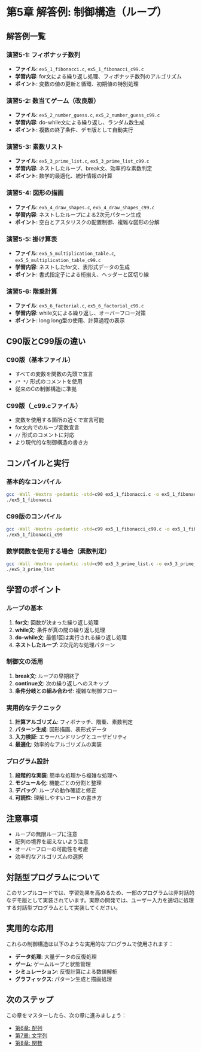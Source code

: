 # 第5章 解答例: 制御構造（ループ）

## 解答例一覧

### 演習5-1: フィボナッチ数列
- **ファイル**: `ex5_1_fibonacci.c`, `ex5_1_fibonacci_c99.c`
- **学習内容**: for文による繰り返し処理、フィボナッチ数列のアルゴリズム
- **ポイント**: 変数の値の更新と循環、初期値の特別処理

### 演習5-2: 数当てゲーム（改良版）
- **ファイル**: `ex5_2_number_guess.c`, `ex5_2_number_guess_c99.c`
- **学習内容**: do-while文による繰り返し、ランダム数生成
- **ポイント**: 複数の終了条件、デモ版として自動実行

### 演習5-3: 素数リスト
- **ファイル**: `ex5_3_prime_list.c`, `ex5_3_prime_list_c99.c`
- **学習内容**: ネストしたループ、break文、効率的な素数判定
- **ポイント**: 数学的最適化、統計情報の計算

### 演習5-4: 図形の描画
- **ファイル**: `ex5_4_draw_shapes.c`, `ex5_4_draw_shapes_c99.c`
- **学習内容**: ネストしたループによる2次元パターン生成
- **ポイント**: 空白とアスタリスクの配置制御、複雑な図形の分解

### 演習5-5: 掛け算表
- **ファイル**: `ex5_5_multiplication_table.c`, `ex5_5_multiplication_table_c99.c`
- **学習内容**: ネストしたfor文、表形式データの生成
- **ポイント**: 書式指定子による桁揃え、ヘッダーと区切り線

### 演習5-6: 階乗計算
- **ファイル**: `ex5_6_factorial.c`, `ex5_6_factorial_c99.c`
- **学習内容**: while文による繰り返し、オーバーフロー対策
- **ポイント**: long long型の使用、計算過程の表示

## C90版とC99版の違い

### C90版（基本ファイル）
- すべての変数を関数の先頭で宣言
- `/* */` 形式のコメントを使用
- 従来のCの制御構造に準拠

### C99版（_c99.cファイル）
- 変数を使用する箇所の近くで宣言可能
- for文内でのループ変数宣言
- `//` 形式のコメントに対応
- より現代的な制御構造の書き方

## コンパイルと実行

### 基本的なコンパイル
```bash
gcc -Wall -Wextra -pedantic -std=c90 ex5_1_fibonacci.c -o ex5_1_fibonacci
./ex5_1_fibonacci
```

### C99版のコンパイル
```bash
gcc -Wall -Wextra -pedantic -std=c99 ex5_1_fibonacci_c99.c -o ex5_1_fibonacci_c99
./ex5_1_fibonacci_c99
```

### 数学関数を使用する場合（素数判定）
```bash
gcc -Wall -Wextra -pedantic -std=c90 ex5_3_prime_list.c -o ex5_3_prime_list -lm
./ex5_3_prime_list
```

## 学習のポイント

### ループの基本
1. **for文**: 回数が決まった繰り返し処理
2. **while文**: 条件が真の間の繰り返し処理
3. **do-while文**: 最低1回は実行される繰り返し処理
4. **ネストしたループ**: 2次元的な処理パターン

### 制御文の活用
1. **break文**: ループの早期終了
2. **continue文**: 次の繰り返しへのスキップ
3. **条件分岐との組み合わせ**: 複雑な制御フロー

### 実用的なテクニック
1. **計算アルゴリズム**: フィボナッチ、階乗、素数判定
2. **パターン生成**: 図形描画、表形式データ
3. **入力検証**: エラーハンドリングとユーザビリティ
4. **最適化**: 効率的なアルゴリズムの実装

### プログラム設計
1. **段階的な実装**: 簡単な処理から複雑な処理へ
2. **モジュール化**: 機能ごとの分割と整理
3. **デバッグ**: ループの動作確認と修正
4. **可読性**: 理解しやすいコードの書き方

## 注意事項

- ループの無限ループに注意
- 配列の境界を超えないよう注意
- オーバーフローの可能性を考慮
- 効率的なアルゴリズムの選択

## 対話型プログラムについて

このサンプルコードでは、学習効果を高めるため、一部のプログラムは非対話的なデモ版として実装されています。実際の開発では、ユーザー入力を適切に処理する対話型プログラムとして実装してください。

## 実用的な応用

これらの制御構造は以下のような実用的なプログラムで使用されます：

- **データ処理**: 大量データの反復処理
- **ゲーム**: ゲームループと状態管理
- **シミュレーション**: 反復計算による数値解析
- **グラフィックス**: パターン生成と描画処理

## 次のステップ

この章をマスターしたら、次の章に進みましょう：
- [第6章: 配列](../arrays/)
- [第7章: 文字列](../strings/)
- [第8章: 関数](../functions/)